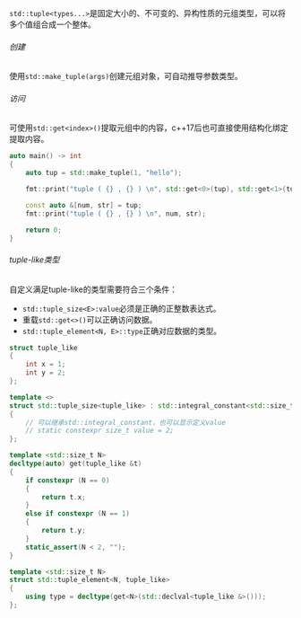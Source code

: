 `std::tuple<types...>`是固定大小的、不可变的、异构性质的元组类型，可以将多个值组合成一个整体。

###### 创建

使用`std::make_tuple(args)`创建元组对象，可自动推导参数类型。

###### 访问

可使用`std::get<index>()`提取元组中的内容，c++17后也可直接使用结构化绑定提取内容。

```cpp
auto main() -> int
{
    auto tup = std::make_tuple(1, "hello");

    fmt::print("tuple ( {} , {} ) \n", std::get<0>(tup), std::get<1>(tup));

    const auto &[num, str] = tup;
    fmt::print("tuple ( {} , {} ) \n", num, str);

    return 0;
}
```

###### tuple-like类型

自定义满足tuple-like的类型需要符合三个条件：

* `std::tuple_size<E>:value`必须是正确的正整数表达式。
* 重载`std::get<>()`可以正确访问数据。
* `std::tuple_element<N, E>::type`正确对应数据的类型。

```cpp
struct tuple_like
{
    int x = 1;
    int y = 2;
};

template <> 
struct std::tuple_size<tuple_like> : std::integral_constant<std::size_t, 2>
{
    // 可以继承std::integral_constant，也可以显示定义value
    // static constexpr size_t value = 2;
};

template <std::size_t N> 
decltype(auto) get(tuple_like &t)
{
    if constexpr (N == 0)
    {
        return t.x;
    }
    else if constexpr (N == 1)
    {
        return t.y;
    }
    static_assert(N < 2, "");
}

template <std::size_t N> 
struct std::tuple_element<N, tuple_like>
{
    using type = decltype(get<N>(std::declval<tuple_like &>()));
};
```
